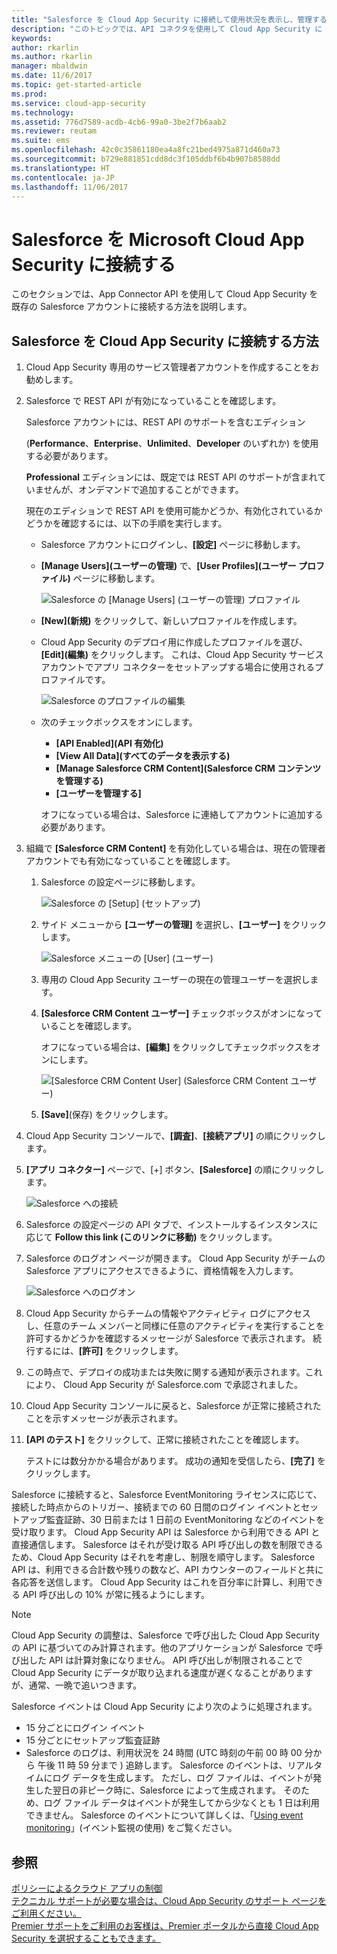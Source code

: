 ```yaml
---
title: "Salesforce を Cloud App Security に接続して使用状況を表示し、管理する | Microsoft Docs"
description: "このトピックでは、API コネクタを使用して Cloud App Security に Salesforce を接続する方法について説明します。"
keywords: 
author: rkarlin
ms.author: rkarlin
manager: mbaldwin
ms.date: 11/6/2017
ms.topic: get-started-article
ms.prod: 
ms.service: cloud-app-security
ms.technology: 
ms.assetid: 776d7589-acdb-4cb6-99a0-3be2f7b6aab2
ms.reviewer: reutam
ms.suite: ems
ms.openlocfilehash: 42c0c35861180ea4a8fc21bed4975a871d460a73
ms.sourcegitcommit: b729e881851cdd8dc3f105ddbf6b4b907b8588dd
ms.translationtype: HT
ms.contentlocale: ja-JP
ms.lasthandoff: 11/06/2017
---
```

# <a name="connect-salesforce-to-microsoft-cloud-app-security"></a>Salesforce を Microsoft Cloud App Security に接続する
このセクションでは、App Connector API を使用して Cloud App Security を既存の Salesforce アカウントに接続する方法を説明します。  
  
## <a name="how-to-connect-salesforce-to-cloud-app-security"></a>Salesforce を Cloud App Security に接続する方法  
  
1.  Cloud App Security 専用のサービス管理者アカウントを作成することをお勧めします。  
  
2.  Salesforce で REST API が有効になっていることを確認します。  
  
     Salesforce アカウントには、REST API のサポートを含むエディション   
  
     (**Performance**、**Enterprise**、**Unlimited**、**Developer** のいずれか) を使用する必要があります。  
  
     **Professional** エディションには、既定では REST API のサポートが含まれていませんが、オンデマンドで追加することができます。  
  
     現在のエディションで REST API を使用可能かどうか、有効化されているかどうかを確認するには、以下の手順を実行します。  
  
    -   Salesforce アカウントにログインし、**[設定]** ページに移動します。  
  
    -   **[Manage Users]\(ユーザーの管理\)** で、**[User Profiles]\(ユーザー プロファイル\)** ページに移動します。  
  
         ![Salesforce の [Manage Users] (ユーザーの管理) プロファイル](./media/salesforce-manageusers-profiles.png "Salesforce の [Manage Users] (ユーザーの管理) プロファイル")  
  
    -   **[New]\(新規\)** をクリックして、新しいプロファイルを作成します。 
    - Cloud App Security のデプロイ用に作成したプロファイルを選び、**[Edit]\(編集\)** をクリックします。 これは、Cloud App Security サービス アカウントでアプリ コネクターをセットアップする場合に使用されるプロファイルです。  
  
         ![Salesforce のプロファイルの編集](./media/salesforce-edit-profile.png "Salesforce のプロファイルの編集")  
  
    -   次のチェックボックスをオンにします。   
        - **[API Enabled]\(API 有効化\)**
        - **[View All Data]\(すべてのデータを表示する\)** 
        - **[Manage Salesforce CRM Content]\(Salesforce CRM コンテンツを管理する\)**
        - **[ユーザーを管理する]**
        
        オフになっている場合は、Salesforce に連絡してアカウントに追加する必要があります。  
             
3.  組織で **[Salesforce CRM Content]** を有効化している場合は、現在の管理者アカウントでも有効になっていることを確認します。  
  
    1.  Salesforce の設定ページに移動します。  
  
         ![Salesforce の [Setup] (セットアップ)](./media/salesforce-setup.png "Salesforce の [Setup] (セットアップ)")  
  
    2.  サイド メニューから **[ユーザーの管理]** を選択し、**[ユーザー]** をクリックします。  
  
         ![Salesforce メニューの [User] (ユーザー)](./media/salesforce-menu-users.png "Salesforce メニューの [User] (ユーザー)")  
  
    3.  専用の Cloud App Security ユーザーの現在の管理ユーザーを選択します。  
  
    4.  **[Salesforce CRM Content ユーザー]** チェックボックスがオンになっていることを確認します。  
  
         オフになっている場合は、**[編集]** をクリックしてチェックボックスをオンにします。  
  
         ![[Salesforce CRM Content User] (Salesforce CRM Content ユーザー)](./media/salesforce-crm-content-user.png "[Salesforce CRM Content User] (Salesforce CRM Content ユーザー)")  
  
    5.  **[Save]**(保存) をクリックします。  
  
4.  Cloud App Security コンソールで、**[調査]**、**[接続アプリ]** の順にクリックします。  
  
5.  **[アプリ コネクター]** ページで、[+] ボタン、**[Salesforce]** の順にクリックします。  
  
     ![Salesforce への接続](./media/connect-salesforce.png "Salesforce への接続")  
  
6.  Salesforce の設定ページの API タブで、インストールするインスタンスに応じて **Follow this link (このリンクに移動)** をクリックします。  
  
7.  Salesforce のログオン ページが開きます。 Cloud App Security がチームの Salesforce アプリにアクセスできるように、資格情報を入力します。  
  
     ![Salesforce へのログオン](./media/salesforce-logon.png "Salesforce へのログオン")  
  
8.  Cloud App Security からチームの情報やアクティビティ ログにアクセスし、任意のチーム メンバーと同様に任意のアクティビティを実行することを許可するかどうかを確認するメッセージが Salesforce で表示されます。 続行するには、**[許可]** をクリックします。  
  
9. この時点で、デプロイの成功または失敗に関する通知が表示されます。これにより、 Cloud App Security が Salesforce.com で承認されました。  
  
10. Cloud App Security コンソールに戻ると、Salesforce が正常に接続されたことを示すメッセージが表示されます。  
  
11. **[API のテスト]** をクリックして、正常に接続されたことを確認します。  
  
     テストには数分かかる場合があります。 成功の通知を受信したら、**[完了]** をクリックします。  
  
  
Salesforce に接続すると、Salesforce EventMonitoring ライセンスに応じて、接続した時点からのトリガー、接続までの 60 日間のログイン イベントとセットアップ監査証跡、30 日前または 1 日前の EventMonitoring などのイベントを受け取ります。 Cloud App Security API は Salesforce から利用できる API と直接通信します。 Salesforce はそれが受け取る API 呼び出しの数を制限できるため、Cloud App Security はそれを考慮し、制限を順守します。 Salesforce API は、利用できる合計数や残りの数など、API カウンターのフィールドと共に各応答を送信します。 Cloud App Security はこれを百分率に計算し、利用できる API 呼び出しの 10% が常に残るようにします。 

> [!NOTE]
> Cloud App Security の調整は、Salesforce で呼び出した Cloud App Security の API に基づいてのみ計算されます。他のアプリケーションが Salesforce で呼び出した API は計算対象になりません。
> API 呼び出しが制限されることで Cloud App Security にデータが取り込まれる速度が遅くなることがありますが、通常、一晩で追いつきます。


Salesforce イベントは Cloud App Security により次のように処理されます。 
  
- 15 分ごとにログイン イベント
- 15 分ごとにセットアップ監査証跡
- Salesforce のログは、利用状況を 24 時間 (UTC 時刻の午前 00 時 00 分から 午後 11 時 59 分まで ) 追跡します。 Salesforce のイベントは、リアルタイムにログ データを生成します。 ただし、ログ ファイルは、イベントが発生した翌日の非ピーク時に、Salesforce によって生成されます。 そのため、ログ ファイル データはイベントが発生してから少なくとも 1 日は利用できません。 Salesforce のイベントについて詳しくは、「[Using event monitoring](https://developer.salesforce.com/docs/atlas.en-us.api_rest.meta/api_rest/using_resources_event_log_files.htm)」(イベント監視の使用) をご覧ください。


## <a name="see-also"></a>参照  
[ポリシーによるクラウド アプリの制御](control-cloud-apps-with-policies.md)   
[テクニカル サポートが必要な場合は、Cloud App Security のサポート ページをご利用ください。](http://support.microsoft.com/oas/default.aspx?prid=16031)   
[Premier サポートをご利用のお客様は、Premier ポータルから直接 Cloud App Security を選択することもできます。](https://premier.microsoft.com/)  
  
  